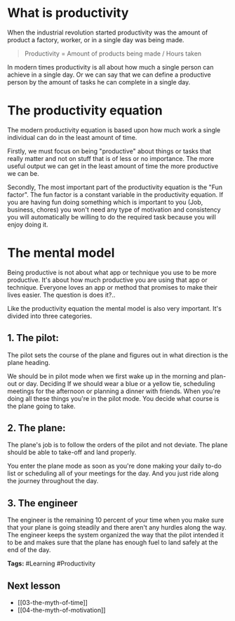# What is productivity
When the industrial revolution started productivity was the amount of product a factory, worker, or in a single day was being made. 

> Productivity = Amount of products being made / Hours taken

In modern times productivity is all about how much a single person can achieve in a single day. Or we can say that we can define a productive person by the amount of tasks he can complete in a single day.

# The productivity equation
The modern productivity equation is based upon how much work a single individual can do in the least amount of time.

Firstly, we must focus on being "productive" about things or tasks that really matter and not on stuff that is of less or no importance.  The more useful output we can get in the least amount of time the more productive we can be.

Secondly, The most important part of the productivity equation is the "Fun factor". The fun factor is a constant variable in the productivity equation. If you are having fun doing something which is important to you (Job, business, chores) you won't need any type of motivation and consistency you will automatically be willing to do the required task because you will enjoy doing it.

# The mental model
Being productive is not about what app or technique you use to be more productive. It's about how much productive you are using that app or technique. Everyone loves an app or method that promises to make their lives easier. The question is does it?..

Like the productivity equation the mental model is also very important. It's divided into three categories.

## 1. The pilot:
The pilot sets the course of the plane and figures out in what direction is the plane heading.

We should be in pilot mode when we first wake up in the morning and plan-out or day. Deciding If we should wear a blue or a yellow tie, scheduling meetings for the afternoon or planning a dinner with friends. When you're doing all these things you're in the pilot mode. You decide what course is the plane going to take. 

## 2. The plane:
The plane's job is to follow the orders of the pilot and not deviate. The plane should be able to take-off and land properly. 

You enter the plane mode as soon as you're done making your daily to-do list or scheduling all of your meetings for the day. And you just ride along the journey throughout the day.

## 3. The engineer
The engineer is the remaining 10 percent of your time when you make sure that your plane is going steadily and there aren't any hurdles along the way. The engineer keeps the system organized the way that the pilot intended it to be and makes sure that the plane has enough fuel to land safely at the end of the day.

**Tags:** #Learning #Productivity 

## Next lesson
- [[03-the-myth-of-time]]
- [[04-the-myth-of-motivation]]